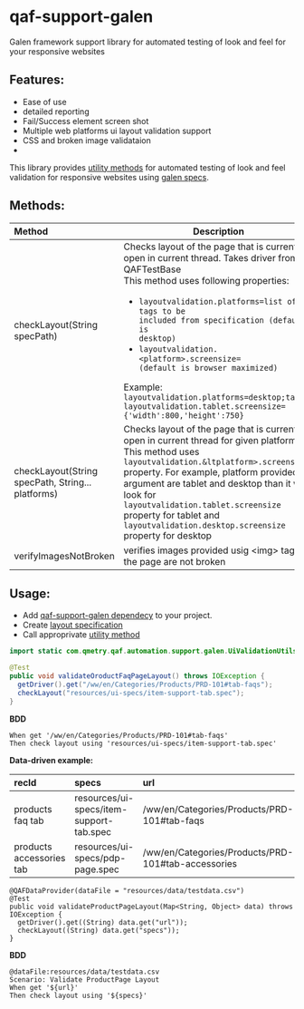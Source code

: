 # qaf-support-galen
Galen framework support library for automated testing of look and feel for your responsive websites



## Features: ##
 - Ease of use
 - detailed reporting
 - Fail/Success element screen shot
 - Multiple web platforms ui layout validation support
 - CSS and broken image validataion
 - 
This library provides [utility methods](/src/com/qmetry/qaf/automation/support/galen/UiValidationUtils.java) for automated testing of look and feel validation for responsive websites using [galen specs](http://galenframework.com/docs/reference-galen-spec-language-guide/).

## Methods: 
|Method|Description|
|:------|----|
|checkLayout(String specPath)|Checks layout of the page that is currently open in current thread. Takes driver from QAFTestBase  <br/>This method uses following properties: <ul><li><code>layoutvalidation.platforms=list of tags to be included from specification (default is desktop)</code></li><li><code>layoutvalidation.&lt;platform>.screensize=<json value Dimension object> (default is browser maximized)</code></li></ul>Example: <br/><code>layoutvalidation.platforms=desktop;tablet</code><br/><code>layoutvalidation.tablet.screensize={'width':800,'height':750}</code>
|checkLayout(String specPath, String... platforms)|Checks layout of the page that is currently open in current thread for given platforms. <br/>This method uses <code>layoutvalidation.&ltplatform>.screensize</code> property. For example, platform provided in argument are tablet and desktop than it will look for <code>layoutvalidation.tablet.screensize</code> property for tablet and <code>layoutvalidation.desktop.screensize</code> property for desktop|
|verifyImagesNotBroken|verifies images provided usig &lt;img> tag on the page are not broken|

## Usage:
- Add [qaf-support-galen dependecy](https://mvnrepository.com/artifact/com.qmetry/qaf-support-galen/latest) to your project.
- Create [layout specification](http://galenframework.com/docs/reference-galen-spec-language-guide/)
- Call approprivate [utility method](/src/com/qmetry/qaf/automation/support/galen/UiValidationUtils.java)

```java
import static com.qmetry.qaf.automation.support.galen.UiValidationUtils.checkLayout;

@Test
public void validateOroductFaqPageLayout() throws IOException {
  getDriver().get("/ww/en/Categories/Products/PRD-101#tab-faqs");
  checkLayout("resources/ui-specs/item-support-tab.spec");
}

```
**BDD**
```
When get '/ww/en/Categories/Products/PRD-101#tab-faqs'
Then check layout using 'resources/ui-specs/item-support-tab.spec'
```

**Data-driven example:**

|recId |specs |url |
|:------|:-------|:-----|
|products faq tab|resources/ui-specs/item-support-tab.spec|/ww/en/Categories/Products/PRD-101#tab-faqs|
products accessories tab|resources/ui-specs/pdp-page.spec|/ww/en/Categories/Products/PRD-101#tab-accessories|

```
@QAFDataProvider(dataFile = "resources/data/testdata.csv")
@Test
public void validateProductPageLayout(Map<String, Object> data) throws IOException {
  getDriver().get((String) data.get("url"));
  checkLayout((String) data.get("specs"));
}
```

**BDD**
```
@dataFile:resources/data/testdata.csv
Scenario: Validate ProductPage Layout
When get '${url}'
Then check layout using '${specs}'
```
